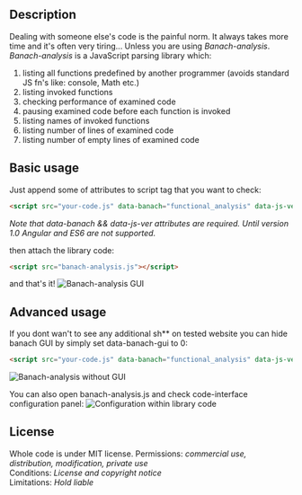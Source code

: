 ## Description
Dealing with someone else's code is the painful norm. It always takes more time and it's often very tiring...
Unless you are using *Banach-analysis*.
*Banach-analysis* is a JavaScript parsing library which:

1. listing all functions predefined by another programmer (avoids standard JS fn's like: console, Math etc.)
2. listing invoked functions
3. checking performance of examined code
4. pausing examined code before each function is invoked
5. listing names of invoked functions
6. listing number of lines of examined code
7. listing number of empty lines of examined code

## Basic usage
Just append some of attributes to script tag that you want to check:
```html
<script src="your-code.js" data-banach="functional_analysis" data-js-ver="es5" data-banach-angular="0" data-banach-gui="1">*
```
*Note that data-banach && data-js-ver attributes are required. Until version 1.0 Angular and ES6 are not supported.*

then attach the library code:
```html
<script src="banach-analysis.js"></script>
```
and that's it!
<img src="https://www.cubbyusercontent.com/pl/GUI%20alert.png/_4ad93362bf184711b80e9cd671d4dbb4" alt="Banach-analysis GUI"/>
## Advanced usage
If you dont wan't to see any additional sh** on tested website you can hide banach GUI by simply set data-banach-gui to 0:
```html
<script src="your-code.js" data-banach="functional_analysis" data-js-ver="es5" data-banach-angular="0" data-banach-gui="0">
````
<img src="https://www.cubbyusercontent.com/pl/console.png/_b4210dfda4d649369fe776e98c802594" alt="Banach-analysis without GUI"/>

You can also open banach-analysis.js and check code-interface configuration panel:
<img src="https://www.cubbyusercontent.com/pl/configurationCode.png/_8b5971ff3a8a4ffd9ac5f706ee2f5e36" alt="Configuration within library code"/>
## License
Whole code is under MIT license.
Permissions: *commercial use, distribution, modification, private use* </br>
Conditions: *License and copyright notice* </br>
Limitations: *Hold liable* </br>
